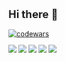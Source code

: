 ## Hi there 👋

[![codewars](https://www.codewars.com/users/mengmeiying/badges/large)](https://www.codewars.com/users/mengmeiying)

![](https://github-profile-summary-cards.vercel.app/api/cards/profile-details?username=mengmeiying&theme=solarized_dark)
![](https://github-profile-summary-cards.vercel.app/api/cards/most-commit-language?username=mengmeiying&theme=solarized_dark)
![](https://github-profile-summary-cards.vercel.app/api/cards/repos-per-language?username=mengmeiying&theme=solarized_dark)
![](https://github-profile-summary-cards.vercel.app/api/cards/stats?username=mengmeiying&theme=solarized_dark)
![](https://github-profile-summary-cards.vercel.app/api/cards/productive-time?username=mengmeiying&theme=solarized_dark)

<!--
**mengmeiying/mengmeiying** is a ✨ _special_ ✨ repository because its `README.md` (this file) appears on your GitHub profile.

Here are some ideas to get you started:

- 🔭 I’m currently working on ...
- 🌱 I’m currently learning ...
- 👯 I’m looking to collaborate on ...
- 🤔 I’m looking for help with ...
- 💬 Ask me about ...
- 📫 How to reach me: ...
- 😄 Pronouns: ...
- ⚡ Fun fact: ...
-->
